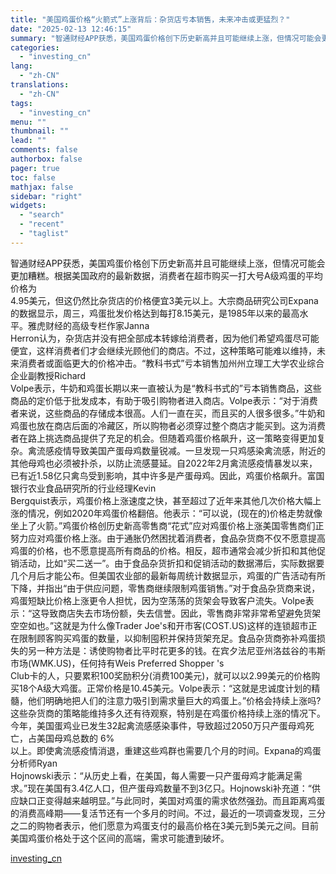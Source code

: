 ```yaml
---
title: "美国鸡蛋价格“火箭式”上涨背后：杂货店亏本销售，未来冲击或更猛烈？"
date: "2025-02-13 12:46:15"
summary: "智通财经APP获悉，美国鸡蛋价格创下历史新高并且可能继续上涨，但情况可能会更加糟糕。根据美国政府的..."
categories:
  - "investing_cn"
lang:
  - "zh-CN"
translations:
  - "zh-CN"
tags:
  - "investing_cn"
menu: ""
thumbnail: ""
lead: ""
comments: false
authorbox: false
pager: true
toc: false
mathjax: false
sidebar: "right"
widgets:
  - "search"
  - "recent"
  - "taglist"
---
```


智通财经APP获悉，美国鸡蛋价格创下历史新高并且可能继续上涨，但情况可能会更加糟糕。根据美国政府的最新数据，消费者在超市购买一打大号A级鸡蛋的平均价格为   
4.95美元，但这仍然比杂货店的价格便宜3美元以上。大宗商品研究公司Expana的数据显示，周三，鸡蛋批发价格达到每打8.15美元，是1985年以来的最高水平。雅虎财经的高级专栏作家Janna   
Herron认为，杂货店并没有把全部成本转嫁给消费者，因为他们希望鸡蛋尽可能便宜，这样消费者们才会继续光顾他们的商店。不过，这种策略可能难以维持，未来消费者或面临更大的价格冲击。“教科书式”亏本销售加州州立理工大学农业综合企业副教授Richard   
Volpe表示，牛奶和鸡蛋长期以来一直被认为是“教科书式的”亏本销售商品，这些商品的定价低于批发成本，有助于吸引购物者进入商店。Volpe表示：“对于消费者来说，这些商品的存储成本很高。人们一直在买，而且买的人很多很多。”牛奶和鸡蛋也放在商店后面的冷藏区，所以购物者必须穿过整个商店才能买到。这为消费者在路上挑选商品提供了充足的机会。但随着鸡蛋价格飙升，这一策略变得更加复杂。禽流感疫情导致美国产蛋母鸡数量锐减。一旦发现一只鸡感染禽流感，附近的其他母鸡也必须被扑杀，以防止流感蔓延。自2022年2月禽流感疫情暴发以来，已有近1.58亿只禽鸟受到影响，其中许多是产蛋母鸡。因此，鸡蛋价格飙升。富国银行农业食品研究所的行业经理Kevin   
Bergquist表示，鸡蛋价格上涨速度之快，甚至超过了近年来其他几次价格大幅上涨的情况，例如2020年鸡蛋价格翻倍。他表示：“可以说，(现在的)价格走势就像坐上了火箭。”鸡蛋价格创历史新高零售商“花式”应对鸡蛋价格上涨美国零售商们正努力应对鸡蛋价格上涨。由于通胀仍然困扰着消费者，食品杂货商不仅不愿意提高鸡蛋的价格，也不愿意提高所有商品的价格。相反，超市通常会减少折扣和其他促销活动，比如“买二送一”。由于食品杂货折扣和促销活动的数据滞后，实际数据要几个月后才能公布。但美国农业部的最新每周统计数据显示，鸡蛋的广告活动有所下降，并指出“由于供应问题，零售商继续限制鸡蛋销售。”对于食品杂货商来说，鸡蛋短缺比价格上涨更令人担忧，因为空荡荡的货架会导致客户流失。Volpe表示：“这导致商店失去市场份额，失去信誉。因此，零售商非常非常希望避免货架空空如也。”这就是为什么像Trader Joe's和开市客(COST.US)这样的连锁超市正在限制顾客购买鸡蛋的数量，以抑制囤积并保持货架充足。食品杂货商弥补鸡蛋损失的另一种方法是：诱使购物者比平时花更多的钱。在宾夕法尼亚州洛兹谷的韦斯市场(WMK.US)，任何持有Weis Preferred Shopper 's   
Club卡的人，只要累积100奖励积分(消费100美元)，就可以以2.99美元的价格购买18个A级大鸡蛋。正常价格是10.45美元。Volpe表示：“这就是忠诚度计划的精髓，他们明确地把人们的注意力吸引到需求量巨大的鸡蛋上。”价格会持续上涨吗?这些杂货商的策略能维持多久还有待观察，特别是在鸡蛋价格持续上涨的情况下。今年，美国蛋鸡业已发生32起禽流感感染事件，导致超过2050万只产蛋母鸡死亡，占美国母鸡总数的 6%   
以上。即使禽流感疫情消退，重建这些鸡群也需要几个月的时间。Expana的鸡蛋分析师Ryan   
Hojnowski表示：“从历史上看，在美国，每人需要一只产蛋母鸡才能满足需求。”现在美国有3.4亿人口，但产蛋母鸡数量不到3亿只。Hojnowski补充道：“供应缺口正变得越来越明显。”与此同时，美国对鸡蛋的需求依然强劲。而且距离鸡蛋的消费高峰期——复活节还有一个多月的时间。不过，最近的一项调查发现，三分之二的购物者表示，他们愿意为鸡蛋支付的最高价格在3美元到5美元之间。目前美国鸡蛋价格处于这个区间的高端，需求可能遭到破坏。

[investing_cn](https://cn.investing.com/news/stock-market-news/article-2669348)
